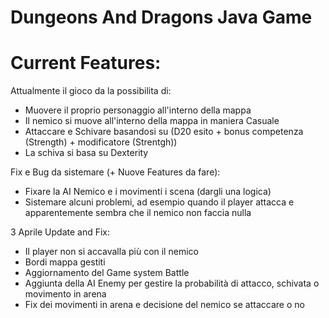 # Dungeons And Dragons Java Game

# Current Features:

Attualmente il gioco da la possibilita di:
- Muovere il proprio personaggio all'interno della mappa
- Il nemico si muove all'interno della mappa in maniera Casuale
- Attaccare e Schivare basandosi su (D20 esito + bonus competenza (Strength) + modificatore (Strentgh))
- La schiva si basa su Dexterity

Fix e Bug da sistemare (+ Nuove Features da fare):
- Fixare la AI Nemico e i movimenti i scena (dargli una logica)
- Sistemare alcuni problemi, ad esempio quando il player attacca e apparentemente sembra che il nemico non faccia nulla

3 Aprile Update and Fix:
- Il player non si accavalla più con il nemico
- Bordi mappa gestiti
- Aggiornamento del Game system Battle
- Aggiunta della AI Enemy per gestire la probabilità di attacco, schivata o movimento in arena
- Fix dei movimenti in arena e decisione del nemico se attaccare o no
